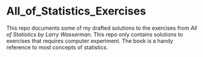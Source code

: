 # All_of_Statistics_Exercises
This repo documents some of my drafted solutions to the exercises from *All of Statistics by Larry Wasserman*. This repo only contains solutions to exercises that requires computer experiment. The book is a handy reference to most concepts of statistics.
